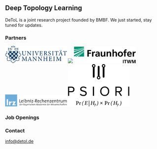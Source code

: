 ## Deep Topology Learning 

DeToL is a joint research project founded by BMBF. We just started, stay tuned for updates.

### Partners

![](2000px-Uni-mannheim.svg.png )
![](2000px-Albert-Ludwigs-Universität_Freiburg_2009_logo.svg.png) 
![](Fraunhofer_ITWM.jpg) 
![](lrz_wortbild_d_blau-230.png) 
![](psiori-logo-white-pix.png)

### Job Openings


### Contact
info@detol.de
